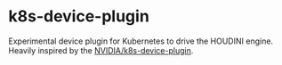 # k8s-device-plugin
Experimental device plugin for Kubernetes to drive the HOUDINI engine.
Heavily inspired by the [NVIDIA/k8s-device-plugin](https://github.com/NVIDIA/k8s-device-plugin).
